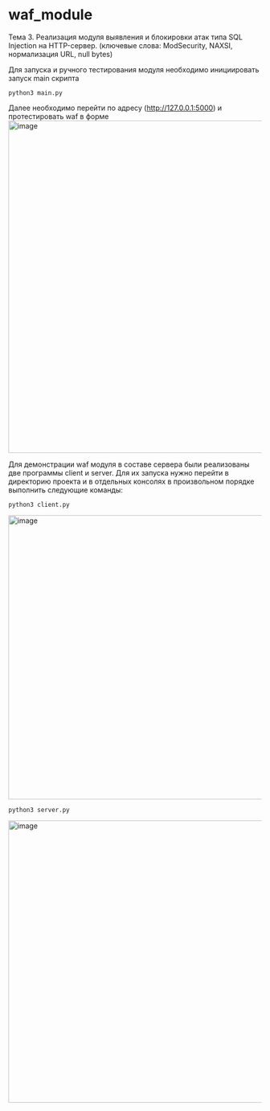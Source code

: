 # waf_module

Тема 3. Реализация модуля выявления и блокировки атак типа SQL Injection на HTTP-сервер. (ключевые слова: ModSecurity, NAXSI, нормализация URL, null bytes)

Для запуска и ручного тестирования модуля необходимо инициировать запуск main скрипта
```
python3 main.py
```
Далее необходимо перейти по адресу (http://127.0.0.1:5000) и протестировать waf в форме
<img width="662" alt="image" src="https://github.com/BurovnikovEvgeniy/waf_module/assets/71849985/e772c5e7-5242-404f-a717-9deb1f433f7d">

Для демонстрации waf модуля в составе сервера были реализованы две программы client и server. Для их запуска нужно перейти в директорию проекта и в отдельных консолях в произвольном порядке выполнить следующие команды:
```
python3 client.py
```
<img width="566" alt="image" src="https://github.com/BurovnikovEvgeniy/waf_module/assets/71849985/5db03df1-f8d2-4716-a4a3-7a0bd6efe38d">

```
python3 server.py
```
<img width="562" alt="image" src="https://github.com/BurovnikovEvgeniy/waf_module/assets/71849985/9732c4b4-bf33-4a91-85cd-9fadd65319de">


